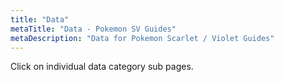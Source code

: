 ```yaml
---
title: "Data"
metaTitle: "Data - Pokemon SV Guides"
metaDescription: "Data for Pokemon Scarlet / Violet Guides"
---
```


Click on individual data category sub pages.
